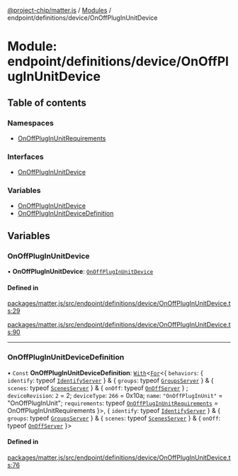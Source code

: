[@project-chip/matter.js](../README.md) / [Modules](../modules.md) / endpoint/definitions/device/OnOffPlugInUnitDevice

# Module: endpoint/definitions/device/OnOffPlugInUnitDevice

## Table of contents

### Namespaces

- [OnOffPlugInUnitRequirements](endpoint_definitions_device_OnOffPlugInUnitDevice.OnOffPlugInUnitRequirements.md)

### Interfaces

- [OnOffPlugInUnitDevice](../interfaces/endpoint_definitions_device_OnOffPlugInUnitDevice.OnOffPlugInUnitDevice.md)

### Variables

- [OnOffPlugInUnitDevice](endpoint_definitions_device_OnOffPlugInUnitDevice.md#onoffpluginunitdevice)
- [OnOffPlugInUnitDeviceDefinition](endpoint_definitions_device_OnOffPlugInUnitDevice.md#onoffpluginunitdevicedefinition)

## Variables

### OnOffPlugInUnitDevice

• **OnOffPlugInUnitDevice**: [`OnOffPlugInUnitDevice`](../interfaces/endpoint_definitions_device_OnOffPlugInUnitDevice.OnOffPlugInUnitDevice.md)

#### Defined in

[packages/matter.js/src/endpoint/definitions/device/OnOffPlugInUnitDevice.ts:29](https://github.com/project-chip/matter.js/blob/3adaded6/packages/matter.js/src/endpoint/definitions/device/OnOffPlugInUnitDevice.ts#L29)

[packages/matter.js/src/endpoint/definitions/device/OnOffPlugInUnitDevice.ts:90](https://github.com/project-chip/matter.js/blob/3adaded6/packages/matter.js/src/endpoint/definitions/device/OnOffPlugInUnitDevice.ts#L90)

___

### OnOffPlugInUnitDeviceDefinition

• `Const` **OnOffPlugInUnitDeviceDefinition**: [`With`](node_export._internal_.md#with)\<[`For`](behavior_cluster_export._internal_.EndpointType.md#for)\<\{ `behaviors`: \{ `identify`: typeof [`IdentifyServer`](behavior_definitions_identify_export.IdentifyServer.md)  } & \{ `groups`: typeof [`GroupsServer`](../classes/behavior_definitions_groups_export.GroupsServer.md)  } & \{ `scenes`: typeof [`ScenesServer`](../classes/behavior_definitions_scenes_export.ScenesServer.md)  } & \{ `onOff`: typeof [`OnOffServer`](behavior_definitions_on_off_export.OnOffServer.md)  } ; `deviceRevision`: ``2`` = 2; `deviceType`: ``266`` = 0x10a; `name`: ``"OnOffPlugInUnit"`` = "OnOffPlugInUnit"; `requirements`: typeof [`OnOffPlugInUnitRequirements`](endpoint_definitions_device_OnOffPlugInUnitDevice.OnOffPlugInUnitRequirements.md) = OnOffPlugInUnitRequirements }\>, \{ `identify`: typeof [`IdentifyServer`](behavior_definitions_identify_export.IdentifyServer.md)  } & \{ `groups`: typeof [`GroupsServer`](../classes/behavior_definitions_groups_export.GroupsServer.md)  } & \{ `scenes`: typeof [`ScenesServer`](../classes/behavior_definitions_scenes_export.ScenesServer.md)  } & \{ `onOff`: typeof [`OnOffServer`](behavior_definitions_on_off_export.OnOffServer.md)  }\>

#### Defined in

[packages/matter.js/src/endpoint/definitions/device/OnOffPlugInUnitDevice.ts:76](https://github.com/project-chip/matter.js/blob/3adaded6/packages/matter.js/src/endpoint/definitions/device/OnOffPlugInUnitDevice.ts#L76)
